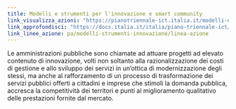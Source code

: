 ```yaml
---
title: Modelli e strumenti per l'innovazione e smart community
link_visualizza_azioni: "https://pianotriennale-ict.italia.it/modelli-e-strumenti-innovazione/"
link_approfondisci: "https://docs.italia.it/italia/piano-triennale-ict/pianotriennale-ict-doc/it/2019-2021/10_modelli-e-strumenti-innovazione.html"
link_linee_azione: pa/modelli-strumenti-innovazione/linea-azione
---
```


Le amministrazioni pubbliche sono chiamate ad attuare progetti ad elevato
contenuto di innovazione, volti non soltanto alla razionalizzazione dei costi di
gestione e allo sviluppo dei servizi in un’ottica di modernizzazione degli
stessi, ma anche al rafforzamento di un processo di trasformazione dei servizi
pubblici offerti a cittadini e imprese che stimoli la domanda pubblica, accresca
la competitività dei territori e punti al miglioramento qualitativo delle
prestazioni fornite dal mercato.
